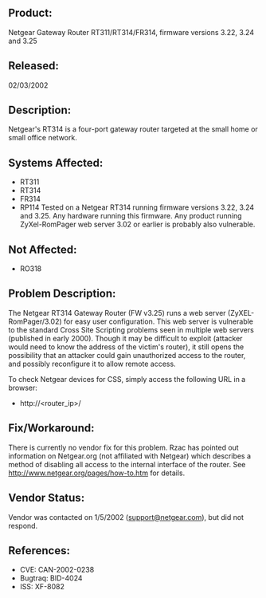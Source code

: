 ## Product:
Netgear Gateway Router RT311/RT314/FR314, firmware versions 3.22, 3.24 and 3.25

## Released:
02/03/2002

## Description:
Netgear's RT314 is a four-port gateway router targeted at the small home or small office network.

## Systems Affected:
- RT311
- RT314
- FR314
- RP114
Tested on a Netgear RT314 running firmware versions 3.22, 3.24 and 3.25. Any hardware running this firmware. Any product running ZyXel-RomPager web server 3.02 or earlier is probably also vulnerable.

## Not Affected:
- RO318

## Problem Description:
The Netgear RT314 Gateway Router (FW v3.25) runs a web server (ZyXEL-RomPager/3.02) for easy user configuration. This web server is vulnerable to the standard Cross Site Scripting problems seen in multiple web servers (published in early 2000). Though it may be difficult to exploit (attacker would need to know the address of the victim's router), it still opens the possibility that an attacker could gain unauthorized access to the router, and possibly reconfigure it to allow remote access.

To check Netgear devices for CSS, simply access the following URL in a browser:
- http://<router_ip>/<script>alert('Vulnerable')</script>

## Fix/Workaround:
There is currently no vendor fix for this problem. Rzac has pointed out information on Netgear.org (not affiliated with Netgear) which describes a method of disabling all access to the internal interface of the router. See http://www.netgear.org/pages/how-to.htm for details.

## Vendor Status:
Vendor was contacted on 1/5/2002 (support@netgear.com), but did not respond.

## References:
- CVE: CAN-2002-0238
- Bugtraq: BID-4024
- ISS: XF-8082
